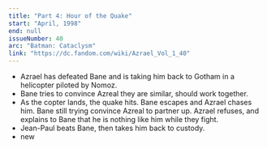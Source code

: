 ```yaml
---
title: "Part 4: Hour of the Quake"
start: "April, 1998"
end: null
issueNumber: 40
arc: "Batman: Cataclysm"
link: "https://dc.fandom.com/wiki/Azrael_Vol_1_40"
---
```


- Azrael has defeated Bane and is taking him back to Gotham in a helicopter piloted by Nomoz.
- Bane tries to convince Azreal they are similar, should work together.
- As the copter lands, the quake hits. Bane escapes and Azrael chases him. Bane still trying convince Azreal to partner up. Azrael refuses, and explains to Bane that he is nothing like him while they fight.
- Jean-Paul beats Bane, then takes him back to custody.
- new
